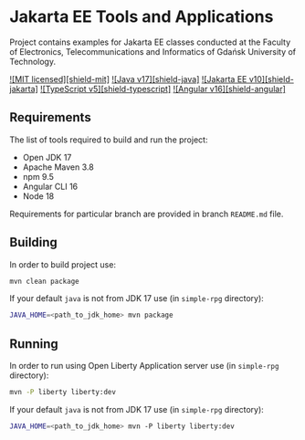 # Jakarta EE Tools and Applications

Project contains examples for Jakarta EE classes conducted at the Faculty of Electronics, Telecommunications and
Informatics of Gdańsk University of Technology.

[![MIT licensed][shield-mit]](LICENSE)
[![Java v17][shield-java]](https://openjdk.java.net/projects/jdk/17/)
[![Jakarta EE v10][shield-jakarta]](https://jakarta.ee/specifications/platform/10/)
[![TypeScript v5][shield-typescript]](https://jakarta.ee/specifications/platform/10/)
[![Angular v16][shield-angular]](https://jakarta.ee/specifications/platform/10/)

## Requirements

The list of tools required to build and run the project:

* Open JDK 17
* Apache Maven 3.8
* npm 9.5
* Angular CLI 16
* Node 18

Requirements for particular branch are provided in branch `README.md` file.

## Building

In order to build project use:

```bash
mvn clean package
```

If your default `java` is not from JDK 17 use (in `simple-rpg` directory):

```bash
JAVA_HOME=<path_to_jdk_home> mvn package
```

## Running

In order to run using Open Liberty Application server use (in `simple-rpg` directory):

```bash
mvn -P liberty liberty:dev
```

If your default `java` is not from JDK 17 use (in `simple-rpg` directory):

```bash
JAVA_HOME=<path_to_jdk_home> mvn -P liberty liberty:dev
```
